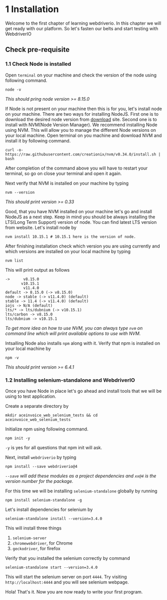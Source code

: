 

# 1 Installation

Welcome to the first chapter of learning webdriverio. In this chapter we will get ready with our
platform. So let's fasten our belts and start testing with WebdriverIO

## Check pre-requisite

### 1.1 Check Node is installed

Open `terminal` on your machine and check the version of the node using following command.

```
node -v
```

_This should pring node version >= 8.15.0_

If Node is not present on your machine then this is for you, let's install node on your machine.
There are two ways for installing NodeJS.
First one is to download the desired node version from [download](https://nodejs.org/en/download) site. 
Second one is to install with NVM(Node Version Manager). We recommend installing Node using NVM. This will
allow you to manage the different Node versions on your local machine. Open terminal on you machine and download
NVM and install it by following command.

```
curl -o- https://raw.githubusercontent.com/creationix/nvm/v0.34.0/install.sh | bash
```


After completion of the command above you will have to restart your terminal, so go on close your terminal and open it again.

Next verify that NVM is installed on your machine by typing 

```
nvm --version
```

_This should print version >= 0.33_

Good, that you have NVM installed on your machine let's go and install NodeJS as a next step. Keep in mind you should be
always installing the LTS(Long Term Support) version of node. You can find latest LTS version from website. Let's install node by

```
nvm install 10.15.1 # 10.15.1 here is the version of node.
```

After finishing installation check which version you are using currently and which versions are installed on your local machine by typing

```
nvm list
```

This will print output as follows

```
->      v8.15.0
       v10.15.1
        v11.4.0
default -> 8.15.0 (-> v8.15.0)
node -> stable (-> v11.4.0) (default)
stable -> 11.4 (-> v11.4.0) (default)
iojs -> N/A (default)
lts/* -> lts/dubnium (-> v10.15.1)
lts/carbon -> v8.15.0
lts/dubnium -> v10.15.1
```

_To get more idea on how to use NVM, you can always type `nvm` on command line which will print available options to use with NVM._

Intsalling Node also installs `npm` along with it. Verify that npm is installed on your local machine by

```
npm -v
```
_This should print version >= 6.4.1_

### 1.2 Installing selenium-standalone and WebdriverIO

Once you have Node in place let's go ahead and install tools that we will be using to test application.

Create a separate directory by

```
mkdir aceinvoice_web_selenium_tests && cd aceinvoice_web_selenium_tests
```

Initialize npm using following command.

```
npm init -y
```

`-y` is yes for all questions that npm init will ask.


Next, install `webdriverio` by typing

```
npm install --save webdriverio@4
```

_`--save` will add these modules as a project dependencies and `xx@4` is the version number for the package._

For this time we will be installing `selenium-standalone` globally by running 

```
npm install selenium-standalone -g
```

Let's install dependencies for selenium by

```
selenium-standalone install --version=3.4.0
```

This will install three things 
1. `selenium-server`
2. `chromewebdriver`, for Chrome
3. `geckodriver`, for firefox

Verify that you installed the selenium correctly by command

```
selenium-standalone start --version=3.4.0
```

This will start the selenium server on port `4444`. Try visiting `http://localhost:4444` and you will see selenium webpage.

Hola! That's it. Now you are now ready to write your first program.
